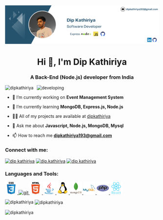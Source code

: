 ![logo](mybanner.png)
<h1 align="center">Hi 👋, I'm Dip Kathiriya</h1>
<h3 align="center">A Back-End (Node.js) developer from India</h3>

<img align="right" alt="developing" width="400" src="https://miro.medium.com/v2/resize:fit:1360/1*nWQ_U5NKEfNeGCTfh_2-Mw.gif">

<p align="left"> <img src="https://komarev.com/ghpvc/?username=dipkathiriya&label=Profile%20views&color=0e75b6&style=flat" alt="dipkathiriya" /> </p>

- 🔭 I’m currently working on **Event Management System**

- 🌱 I’m currently learning **MongoDB, Express.js, Node.js**

- 👨‍💻 All of my projects are available at [dipkathiriya](dipkathiriya)

- 💬 Ask me about **Javascript, Node.js, MongoDB, Mysql**

- 📫 How to reach me **dipkathiriya193@gmail.com**

<h3 align="left">Connect with me:</h3>
<p align="left">
<a href="https://fb.com/dip kathiriya" target="blank"><img align="center" src="https://raw.githubusercontent.com/rahuldkjain/github-profile-readme-generator/master/src/images/icons/Social/facebook.svg" alt="dip kathiriya" height="30" width="40" /></a>
<a href="https://instagram.com/dip.kathiriya" target="blank"><img align="center" src="https://raw.githubusercontent.com/rahuldkjain/github-profile-readme-generator/master/src/images/icons/Social/instagram.svg" alt="dip.kathiriya" height="30" width="40" /></a>
<a href="https://www.linkedin.com/in/dip-kathiriya-7607092a7" target="blank"><img align="center" src="https://raw.githubusercontent.com/rahuldkjain/github-profile-readme-generator/master/src/images/icons/Social/linked-in-alt.svg" alt="dip kathiriya" height="30" width="40" /></a>
</p>

<h3 align="left">Languages and Tools:</h3>
<p align="left"> <a href="https://www.w3schools.com/css/" target="_blank" rel="noreferrer"> <img src="https://raw.githubusercontent.com/devicons/devicon/master/icons/css3/css3-original-wordmark.svg" alt="css3" width="40" height="40"/> </a> <a href="https://git-scm.com/" target="_blank" rel="noreferrer"> <img src="https://www.vectorlogo.zone/logos/git-scm/git-scm-icon.svg" alt="git" width="40" height="40"/> </a> <a href="https://www.w3.org/html/" target="_blank" rel="noreferrer"> <img src="https://raw.githubusercontent.com/devicons/devicon/master/icons/html5/html5-original-wordmark.svg" alt="html5" width="40" height="40"/> </a> <a href="https://www.java.com" target="_blank" rel="noreferrer"> <img src="https://raw.githubusercontent.com/devicons/devicon/master/icons/java/java-original.svg" alt="java" width="40" height="40"/> </a> <a href="https://www.linux.org/" target="_blank" rel="noreferrer"> <img src="https://raw.githubusercontent.com/devicons/devicon/master/icons/linux/linux-original.svg" alt="linux" width="40" height="40"/> </a> <a href="https://www.mongodb.com/" target="_blank" rel="noreferrer"> <img src="https://raw.githubusercontent.com/devicons/devicon/master/icons/mongodb/mongodb-original-wordmark.svg" alt="mongodb" width="40" height="40"/> </a> <a href="https://www.mysql.com/" target="_blank" rel="noreferrer"> <img src="https://raw.githubusercontent.com/devicons/devicon/master/icons/mysql/mysql-original-wordmark.svg" alt="mysql" width="40" height="40"/> </a> <a href="https://www.php.net" target="_blank" rel="noreferrer"> <img src="https://raw.githubusercontent.com/devicons/devicon/master/icons/php/php-original.svg" alt="php" width="40" height="40"/> </a> <a href="https://reactjs.org/" target="_blank" rel="noreferrer"> <img src="https://raw.githubusercontent.com/devicons/devicon/master/icons/react/react-original-wordmark.svg" alt="react" width="40" height="40"/> </a></p>

<p><img align="left" src="https://github-readme-stats.vercel.app/api/top-langs?username=dipkathiriya&show_icons=true&locale=en&layout=compact" alt="dipkathiriya" /></p>

<p>&nbsp;<img align="center" src="https://github-readme-stats.vercel.app/api?username=dipkathiriya&show_icons=true&locale=en" alt="dipkathiriya" /></p>

<p><img align="center" src="https://github-readme-streak-stats.herokuapp.com/?user=dipkathiriya&" alt="dipkathiriya" /></p>
